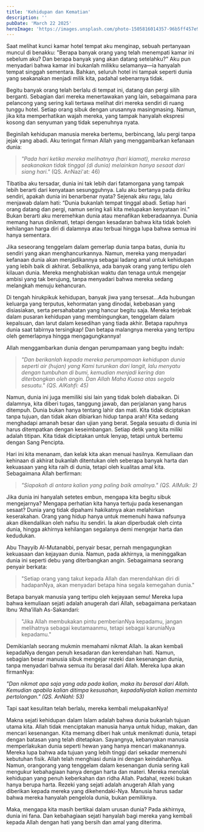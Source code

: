 ```yaml
---
title: 'Kehidupan dan Kematian'
description: ''
pubDate: 'March 22 2025'
heroImage: 'https://images.unsplash.com/photo-1505816014357-96b5ff457e9a?q=80&w=1933&auto=format&fit=crop&ixlib=rb-4.0.3&ixid=M3wxMjA3fDB8MHxwaG90by1wYWdlfHx8fGVufDB8fHx8fA%3D%3D'
---
```




Saat melihat kunci kamar hotel tempat aku menginap, sebuah pertanyaan muncul di benakku:
 "Berapa banyak orang yang telah menempati kamar ini sebelum aku? Dan berapa banyak yang akan datang setelahku?"
Aku pun menyadari bahwa kamar ini bukanlah milikku selamanya—ia hanyalah tempat singgah sementara. Bahkan, seluruh hotel ini tampak seperti dunia yang seakanakan menjadi milik kita, padahal sebenarnya tidak.

Begitu banyak orang telah berlalu di tempat ini, datang dan pergi silih berganti. Sebagian dari mereka menertawakan yang lain, sebagaimana para pelancong yang sering kali tertawa melihat diri mereka sendiri di ruang tunggu hotel. Setiap orang sibuk dengan urusannya masingmasing. Namun, jika kita memperhatikan wajah mereka, yang tampak hanyalah ekspresi kosong dan senyuman yang tidak sepenuhnya nyata.

Beginilah kehidupan manusia mereka bertemu, berbincang, lalu pergi tanpa jejak yang abadi.
Aku teringat firman Allah yang menggambarkan kefanaan dunia:

> *"Pada hari ketika mereka melihatnya (hari kiamat), mereka merasa seakanakan tidak tinggal (di dunia) melainkan hanya sesaat dari siang hari."* (QS. AnNazi'at: 46)
> 
Tibatiba aku tersadar, dunia ini tak lebih dari fatamorgana yang tampak lebih berarti dari kenyataan sesungguhnya. Lalu aku bertanya pada diriku sendiri, apakah dunia ini benarbenar nyata? Sejenak aku ragu, lalu menjawab dalam hati: “Dunia bukanlah tempat tinggal abadi. Setiap hari orang datang dan pergi, namun sering kali kita melupakan kenyataan ini.”
Bukan berarti aku meremehkan dunia atau menafikan keberadaannya. Dunia memang harus dinikmati, tetapi dengan kesadaran bahwa kita tidak boleh kehilangan harga diri di dalamnya atau terbuai hingga lupa bahwa semua ini hanya sementara.

Jika seseorang tenggelam dalam gemerlap dunia tanpa batas, dunia itu sendiri yang akan menghancurkannya. Namun, mereka yang menyadari kefanaan dunia akan menjadikannya sebagai ladang amal untuk kehidupan yang lebih baik di akhirat.
Sebaliknya, ada banyak orang yang tertipu oleh kilauan dunia. Mereka menghabiskan waktu dan tenaga untuk mengejar ambisi yang tak berujung, tanpa menyadari bahwa mereka sedang melangkah menuju kehancuran.

Di tengah hirukpikuk kehidupan, banyak jiwa yang tersesat…Ada hubungan keluarga yang terputus, kehormatan yang dinodai, kebebasan yang disiasiakan, serta persahabatan yang hancur begitu saja. Mereka terjebak dalam pusaran kehidupan yang membingungkan, tenggelam dalam kepalsuan, dan larut dalam kesedihan yang tiada akhir.
Betapa rapuhnya dunia saat tabirnya tersingkap!
Dan betapa malangnya mereka yang tertipu oleh gemerlapnya hingga mengagungkannya!

Allah menggambarkan dunia dengan perumpamaan yang begitu indah:

> *"Dan berikanlah kepada mereka perumpamaan kehidupan dunia seperti air (hujan) yang Kami turunkan dari langit, lalu menyatu dengan tumbuhan di bumi, kemudian menjadi kering dan diterbangkan oleh angin. Dan Allah Maha Kuasa atas segala sesuatu." (QS. AlKahfi: 45)*
> 
Namun, dunia ini juga memiliki sisi lain yang tidak boleh diabaikan. Di dalamnya, kita diberi tugas, tanggung jawab, dan perjalanan yang harus ditempuh. Dunia bukan hanya tentang lahir dan mati. Kita tidak diciptakan tanpa tujuan, dan tidak akan dibiarkan hidup tanpa arah!
Kita sedang menghadapi amanah besar dan ujian yang berat. Segala sesuatu di dunia ini harus ditempatkan dengan keseimbangan. Setiap detik yang kita miliki adalah titipan. Kita tidak diciptakan untuk lenyap, tetapi untuk bertemu dengan Sang Pencipta.

Hari ini kita menanam, dan kelak kita akan menuai hasilnya. Kemuliaan dan kehinaan di akhirat bukanlah ditentukan oleh seberapa banyak harta dan kekuasaan yang kita raih di dunia, tetapi oleh kualitas amal kita. Sebagaimana Allah berfirman:

>*"Siapakah di antara kalian yang paling baik amalnya." (QS. AlMulk: 2)*

Jika dunia ini hanyalah setetes embun, mengapa kita begitu sibuk mengejarnya? Mengapa perhatian kita hanya tertuju pada kesenangan sesaat?
Dunia yang tidak dipahami hakikatnya akan melahirkan keserakahan. Orang yang hidup hanya untuk memenuhi hawa nafsunya akan dikendalikan oleh nafsu itu sendiri. Ia akan diperbudak oleh cinta dunia, hingga akhirnya kehilangan segalanya demi mengejar harta dan kedudukan.

Abu Thayyib Al-Mutanabbi, penyair besar, pernah mengagungkan kekuasaan dan kejayaan dunia. Namun, pada akhirnya, ia meninggalkan dunia ini seperti debu yang diterbangkan angin. Sebagaimana seorang penyair berkata:

>"Setiap orang yang takut kepada Allah dan merendahkan diri di hadapanNya, akan menyadari betapa hina segala kemegahan dunia."

Betapa banyak manusia yang tertipu oleh kejayaan semu! Mereka lupa bahwa kemuliaan sejati adalah anugerah dari Allah, sebagaimana perkataan Ibnu ‘Atha’illah As-Sakandari:
>"Jika Allah membukakan pintu pemberianNya kepadamu, jangan melihatnya sebagai keutamaanmu, tetapi sebagai karuniaNya kepadamu."

Demikianlah seorang mukmin memahami nikmat Allah. Ia akan kembali kepadaNya dengan penuh kesadaran dan kerendahan hati. Namun, sebagian besar manusia sibuk mengejar rezeki dan kesenangan dunia, tanpa menyadari bahwa semua itu berasal dari Allah. Mereka lupa akan firmanNya:

*"Dan nikmat apa saja yang ada pada kalian, maka itu berasal dari Allah. Kemudian apabila kalian ditimpa kesusahan, kepadaNyalah kalian meminta pertolongan." (QS. AnNahl: 53)* 

Tapi saat kesulitan telah berlalu, mereka kembali melupakanNya!

Makna sejati kehidupan dalam Islam adalah bahwa dunia bukanlah tujuan utama kita. Allah tidak menciptakan manusia hanya untuk hidup, makan, dan mencari kesenangan. Kita memang diberi hak untuk menikmati dunia, tetapi dengan batasan yang telah ditetapkan. Sayangnya, kebanyakan manusia memperlakukan dunia seperti hewan yang hanya mencari makanannya. Mereka lupa bahwa ada tujuan yang lebih tinggi dari sekadar memenuhi kebutuhan fisik. Allah telah menghiasi dunia ini dengan keindahanNya. Namun, orangorang yang tenggelam dalam kesenangan dunia sering kali mengukur kebahagiaan hanya dengan harta dan materi. Mereka menolak kehidupan yang penuh keberkahan dan ridha Allah. Padahal, rezeki bukan hanya berupa harta. Rezeki yang sejati adalah anugerah Allah yang diberikan kepada mereka yang dikehendaki-Nya. Manusia harus sadar bahwa mereka hanyalah pengelola dunia, bukan pemiliknya.

Maka, mengapa kita masih bertikai dalam urusan dunia?
Pada akhirnya, dunia ini fana.
Dan kebahagiaan sejati hanyalah bagi mereka yang kembali kepada Allah dengan hati yang bersih dan amal yang diterima.


